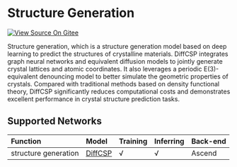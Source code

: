 # Structure Generation

[![View Source On Gitee](https://mindspore-website.obs.cn-north-4.myhuaweicloud.com/website-images/master/resource/_static/logo_source_en.svg)](https://gitee.com/mindspore/docs/blob/master/docs/mindchemistry/docs/source_en/user/structure_generation.md)

Structure generation, which is a structure generation model based on deep learning to predict the structures of crystalline materials. DiffCSP integrates graph neural networks and equivalent diffusion models to jointly generate crystal lattices and atomic coordinates. It also leverages a periodic E(3)-equivalent denouncing model to better simulate the geometric properties of crystals. Compared with traditional methods based on density functional theory, DiffCSP significantly reduces computational costs and demonstrates excellent performance in crystal structure prediction tasks.

## Supported Networks

| Function             | Model                  | Training | Inferring | Back-end   |
|:---------------------| :-------------------- | :--- | :--- |:-----------|
| structure generation | [DiffCSP](https://gitee.com/mindspore/mindscience/tree/master/MindChemistry/applications/diffcsp)    | √    | √   | Ascend     |
